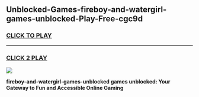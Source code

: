 
## Unblocked-Games-fireboy-and-watergirl-games-unblocked-Play-Free-cgc9d
<h3>
<a href="https://premium76.site?title=fireboy-and-watergirl-games-unblocked&ref=22A">CLICK TO PLAY</a></h3>
<hr>

<h3>
<a href="https://premium76.site?title=fireboy-and-watergirl-games-unblocked&ref=22A">CLICK 2 PLAY</a>
  
</h3>

<a href="https://premium76.site?title=fireboy-and-watergirl-games-unblocked&ref=22A"><img src="https://clearcache.store/games.png"></a>


**fireboy-and-watergirl-games-unblocked games unblocked: Your Gateway to Fun and Accessible Online Gaming**
